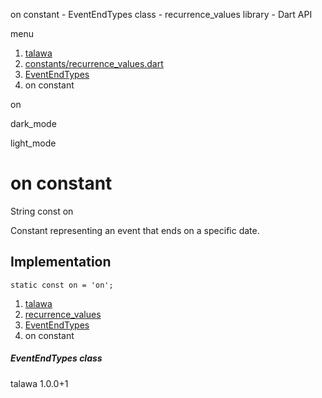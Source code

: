 




on constant - EventEndTypes class - recurrence\_values library - Dart API







menu

1. [talawa](../../index.html)
2. [constants/recurrence\_values.dart](../../constants_recurrence_values/constants_recurrence_values-library.html)
3. [EventEndTypes](../../constants_recurrence_values/EventEndTypes-class.html)
4. on constant

on


dark\_mode

light\_mode




# on constant


String
const on

Constant representing an event that ends on a specific date.


## Implementation

```
static const on = 'on';
```

 


1. [talawa](../../index.html)
2. [recurrence\_values](../../constants_recurrence_values/constants_recurrence_values-library.html)
3. [EventEndTypes](../../constants_recurrence_values/EventEndTypes-class.html)
4. on constant

##### EventEndTypes class





talawa
1.0.0+1






